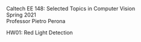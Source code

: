 Caltech EE 148: Selected Topics in Computer Vision  
Spring 2021  
Professor Pietro Perona  

HW01: Red Light Detection
